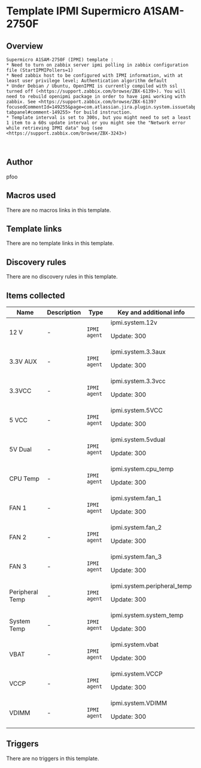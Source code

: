 # Template IPMI Supermicro A1SAM-2750F

## Overview


```
Supermicro A1SAM-2750F (IPMI) template : 
* Need to turn on zabbix server ipmi polling in zabbix configuration file (StartIPMIPollers=1)
* Need zabbix host to be configured with IPMI information, with at least user privilege level; Authentication algorithm default
* Under Debian / Ubuntu, OpenIPMI is currently compiled with ssl turned off (<https://support.zabbix.com/browse/ZBX-6139>). You will need to rebuild openipmi package in order to have ipmi working with zabbix. See <https://support.zabbix.com/browse/ZBX-6139?focusedCommentId=149255&page=com.atlassian.jira.plugin.system.issuetabpanels:comment-tabpanel#comment-149255> for build instruction.
* Template interval is set to 300s, but you might need to set a least 1 item to a 60s update interval or you might see the "Network error while retrieving IPMI data" bug (see <https://support.zabbix.com/browse/ZBX-3243>)  
  
  

```


## Author

pfoo

## Macros used

There are no macros links in this template.

## Template links

There are no template links in this template.

## Discovery rules

There are no discovery rules in this template.

## Items collected

|Name|Description|Type|Key and additional info|
|----|-----------|----|----|
|12 V|<p>-</p>|`IPMI agent`|ipmi.system.12v<p>Update: 300</p>|
|3.3V AUX|<p>-</p>|`IPMI agent`|ipmi.system.3.3aux<p>Update: 300</p>|
|3.3VCC|<p>-</p>|`IPMI agent`|ipmi.system.3.3vcc<p>Update: 300</p>|
|5 VCC|<p>-</p>|`IPMI agent`|ipmi.system.5VCC<p>Update: 300</p>|
|5V Dual|<p>-</p>|`IPMI agent`|ipmi.system.5vdual<p>Update: 300</p>|
|CPU Temp|<p>-</p>|`IPMI agent`|ipmi.system.cpu_temp<p>Update: 300</p>|
|FAN 1|<p>-</p>|`IPMI agent`|ipmi.system.fan_1<p>Update: 300</p>|
|FAN 2|<p>-</p>|`IPMI agent`|ipmi.system.fan_2<p>Update: 300</p>|
|FAN 3|<p>-</p>|`IPMI agent`|ipmi.system.fan_3<p>Update: 300</p>|
|Peripheral Temp|<p>-</p>|`IPMI agent`|ipmi.system.peripheral_temp<p>Update: 300</p>|
|System Temp|<p>-</p>|`IPMI agent`|ipmi.system.system_temp<p>Update: 300</p>|
|VBAT|<p>-</p>|`IPMI agent`|ipmi.system.vbat<p>Update: 300</p>|
|VCCP|<p>-</p>|`IPMI agent`|ipmi.system.VCCP<p>Update: 300</p>|
|VDIMM|<p>-</p>|`IPMI agent`|ipmi.system.VDIMM<p>Update: 300</p>|
## Triggers

There are no triggers in this template.

